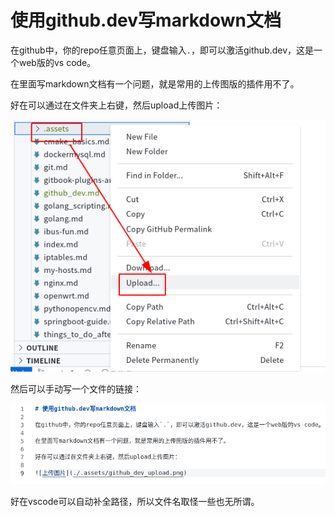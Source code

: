 # 使用github.dev写markdown文档

在github中，你的repo任意页面上，键盘输入`.`，即可以激活github.dev，这是一个web版的vs code。

在里面写markdown文档有一个问题，就是常用的上传图版的插件用不了。

好在可以通过在文件夹上右键，然后upload上传图片：

![上传图片](./.assets/github_dev_upload.png)

然后可以手动写一个文件的链接：

![手写链接](./.assets/github_dev_insertlink.png)

好在vscode可以自动补全路径，所以文件名取怪一些也无所谓。